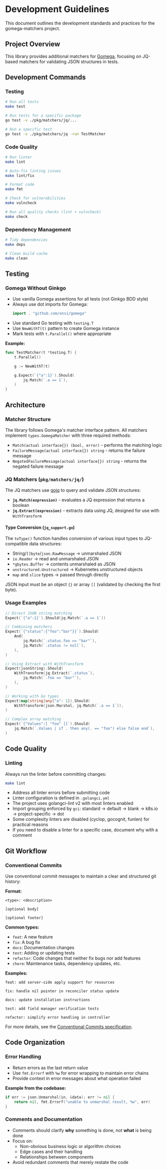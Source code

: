 # Development Guidelines

This document outlines the development standards and practices for the gomega-matchers project.

## Project Overview

This library provides additional matchers for [Gomega](https://onsi.github.io/gomega/), focusing on JQ-based matchers for validating JSON structures in tests.

## Development Commands

### Testing
```bash
# Run all tests
make test

# Run tests for a specific package
go test -v ./pkg/matchers/jq/...

# Run a specific test
go test -v ./pkg/matchers/jq -run TestMatcher
```

### Code Quality
```bash
# Run linter
make lint

# Auto-fix linting issues
make lint/fix

# Format code
make fmt

# Check for vulnerabilities
make vulncheck

# Run all quality checks (lint + vulncheck)
make check
```

### Dependency Management
```bash
# Tidy dependencies
make deps

# Clean build cache
make clean
```

## Testing

### Gomega Without Ginkgo

- Use vanilla Gomega assertions for all tests (not Ginkgo BDD style)
- Always use dot imports for Gomega:
  ```go
  import . "github.com/onsi/gomega"
  ```
- Use standard Go testing with `testing.T`
- Use `NewWithT(t)` pattern to create Gomega instance
- Mark tests with `t.Parallel()` where appropriate

**Example:**
```go
func TestMatcher(t *testing.T) {
    t.Parallel()

    g := NewWithT(t)

    g.Expect(`{"a":1}`).Should(
        jq.Match(`.a == 1`),
    )
}
```

## Architecture

### Matcher Structure

The library follows Gomega's matcher interface pattern. All matchers implement `types.GomegaMatcher` with three required methods:
- `Match(actual interface{}) (bool, error)` - performs the matching logic
- `FailureMessage(actual interface{}) string` - returns the failure message
- `NegatedFailureMessage(actual interface{}) string` - returns the negated failure message

### JQ Matchers (`pkg/matchers/jq/`)

The JQ matchers use [gojq](https://github.com/itchyny/gojq) to query and validate JSON structures:

- **`jq.Match(expression)`** - evaluates a JQ expression that returns a boolean
- **`jq.Extract(expression)`** - extracts data using JQ, designed for use with `WithTransform`

#### Type Conversion (`jq_support.go`)

The `toType()` function handles conversion of various input types to JQ-compatible data structures:
- String/`[]byte`/`json.RawMessage` → unmarshaled JSON
- `io.Reader` → read and unmarshaled JSON
- `*gbytes.Buffer` → contents unmarshaled as JSON
- `unstructured.Unstructured` → Kubernetes unstructured objects
- `map` and `slice` types → passed through directly

JSON input must be an object `{}` or array `[]` (validated by checking the first byte).

### Usage Examples

```go
// Direct JSON string matching
Expect(`{"a":1}`).Should(jq.Match(`.a == 1`))

// Combining matchers
Expect(`{"status":{"foo":"bar"}}`).Should(
    And(
        jq.Match(`.status.foo == "bar"`),
        jq.Match(`.status != null`),
    ),
)

// Using Extract with WithTransform
Expect(jsonString).Should(
    WithTransform(jq.Extract(`.status`),
        jq.Match(`.foo == "bar"`),
    ),
)

// Working with Go types
Expect(map[string]any{"a": 1}).Should(
    WithTransform(json.Marshal, jq.Match(`.a == 1`)),
)

// Complex array matching
Expect(`{"Values":[ "foo" ]}`).Should(
    jq.Match(`.Values | if . then any(. == "foo") else false end`),
)
```

## Code Quality

### Linting

Always run the linter before committing changes:

```bash
make lint
```

- Address all linter errors before submitting code
- Linter configuration is defined in `.golangci.yml`
- The project uses golangci-lint v2 with most linters enabled
- Import grouping enforced by `gci`: standard → default → blank → k8s.io → project-specific → dot
- Some complexity linters are disabled (cyclop, gocognit, funlen) for practical reasons
- If you need to disable a linter for a specific case, document why with a comment

## Git Workflow

### Conventional Commits

Use conventional commit messages to maintain a clear and structured git history:

**Format:**
```
<type>: <description>

[optional body]

[optional footer]
```

**Common types:**
- `feat`: A new feature
- `fix`: A bug fix
- `docs`: Documentation changes
- `test`: Adding or updating tests
- `refactor`: Code changes that neither fix bugs nor add features
- `chore`: Maintenance tasks, dependency updates, etc.

**Examples:**
```
feat: add server-side apply support for resources

fix: handle nil pointer in reconciler status update

docs: update installation instructions

test: add field manager verification tests

refactor: simplify error handling in controller
```

For more details, see the [Conventional Commits specification](https://www.conventionalcommits.org/).

## Code Organization

### Error Handling

- Return errors as the last return value
- Use `fmt.Errorf` with `%w` for error wrapping to maintain error chains
- Provide context in error messages about what operation failed

**Example from the codebase:**
```go
if err := json.Unmarshal(in, &data); err != nil {
    return nil, fmt.Errorf("unable to unmarshal result, %w", err)
}
```

### Comments and Documentation

- Comments should clarify **why** something is done, not **what** is being done
- Focus on:
  - Non-obvious business logic or algorithm choices
  - Edge cases and their handling
  - Relationships between components
- Avoid redundant comments that merely restate the code
